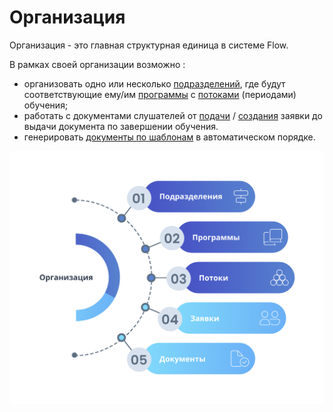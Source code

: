 # Организация

Организация - это главная структурная единица в системе Flow.

В рамках своей организации возможно :

* организовать одно или несколько [подразделений](sozdanie-organizacii.md#podrazdelenie), где будут соответствующие ему/им [программы](../obuchenie/programma/) с [потоками](../obuchenie/programma/potok/) (периодами) обучения;&#x20;
* работать с документами слушателей от [подачи](../slushateli/zayavki/sposoby-sozdaniya-zayavok.md) / [создания](../slushateli/zayavki/sposoby-sozdaniya-zayavok.md) заявки до выдачи документа по завершении обучения.
* генерировать [документы по шаблонам](shablony-dokumentov/) в автоматическом порядке.

![](<../.gitbook/assets/Организация (1) (1).png>)
